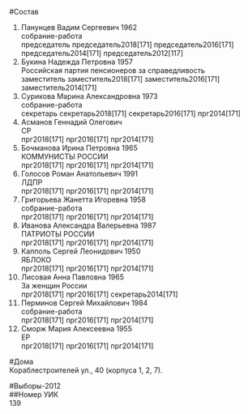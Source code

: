 #Состав  
1. Панунцев Вадим Сергеевич 1962  
    собрание-работа  
    председатель председатель2018[171] председатель2016[171] председатель2014[171] председатель2012[117]  
2. Букина Надежда Петровна 1957  
    Российская партия пенсионеров за справедливость  
    заместитель заместитель2018[171] заместитель2016[171] заместитель2014[171]  
3. Сурикова Марина Александровна 1973  
    собрание-работа  
    секретарь секретарь2018[171] секретарь2016[171] прг2014[171]  
4. Асманов Геннадий Олегович  
    СР  
    прг2018[171] прг2016[171] прг2014[171]  
5. Бочманова Ирина Петровна 1965  
    КОММУНИСТЫ РОССИИ  
    прг2018[171] прг2016[171] прг2014[171]  
6. Голосов Роман Анатольевич 1991  
    ЛДПР  
    прг2018[171] прг2016[171] прг2014[171]  
7. Григорьева Жанетта Игоревна 1958  
    собрание-работа  
    прг2018[171] прг2016[171] прг2014[171]  
8. Иванова Александра Валерьевна 1987  
    ПАТРИОТЫ РОССИИ  
    прг2018[171] прг2016[171] прг2014[171]  
9. Капполь Сергей Леонидович 1950  
    ЯБЛОКО  
    прг2018[171] прг2016[171] прг2014[171]  
10. Лисовая Анна Павловна 1965  
    За женщин России  
    прг2018[171] прг2016[171] секретарь2014[171]  
11. Перминов Сергей Михайлович 1984  
    собрание-работа  
    прг2018[171] прг2016[171] прг2014[171]  
12. Сморж Мария Алексеевна 1955  
    ЕР  
    прг2018[171] прг2016[171] прг2014[171]  
  
#Дома  
Кораблестроителей ул.,   40 (корпуса 1, 2, 7).  
  
#Выборы-2012  
##Номер УИК  
139  
